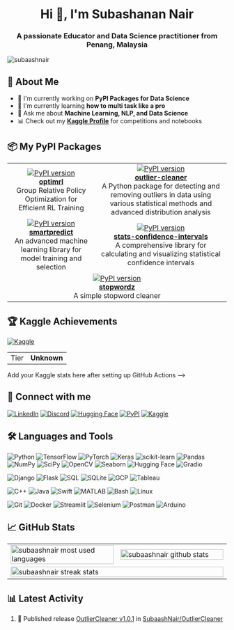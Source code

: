 <h1 align="center">Hi 👋, I'm Subashanan Nair</h1>
<h3 align="center">A passionate Educator and Data Science practitioner from Penang, Malaysia </h3>

<p align="left"> <img src="https://komarev.com/ghpvc/?username=subaashnair&label=Profile%20views&color=0e75b6&style=flat" alt="subaashnair" /> </p>

## 🔭 About Me

- 🔭 I'm currently working on **PyPI Packages for Data Science**
- 🌱 I'm currently learning **how to multi task like a pro**
- 💬 Ask me about **Machine Learning, NLP, and Data Science**
- 📊 Check out my **[Kaggle Profile](https://www.kaggle.com/noir1112)** for competitions and notebooks

## 📦 My PyPI Packages

<table>
  <tr>
    <td align="center">
      <a href="https://pypi.org/project/optimrl/">
        <img src="https://img.shields.io/pypi/v/optimrl.svg" alt="PyPI version" />
        <br />
        <b>optimrl</b>
      </a>
      <br />
      Group Relative Policy Optimization for Efficient RL Training
    </td>
    <td align="center">
      <a href="https://pypi.org/project/outlier-cleaner/">
        <img src="https://img.shields.io/pypi/v/outlier-cleaner.svg" alt="PyPI version" />
        <br />
        <b>outlier-cleaner</b>
      </a>
      <br />
      A Python package for detecting and removing outliers in data using various statistical methods and advanced distribution analysis
    </td>
  </tr>
  <tr>
    <td align="center">
      <a href="https://pypi.org/project/smartpredict/">
        <img src="https://img.shields.io/pypi/v/smartpredict.svg" alt="PyPI version" />
        <br />
        <b>smartpredict</b>
      </a>
      <br />
      An advanced machine learning library for model training and selection
    </td>
    <td align="center">
      <a href="https://pypi.org/project/stats-confidence-intervals/">
        <img src="https://img.shields.io/pypi/v/stats-confidence-intervals.svg" alt="PyPI version" />
        <br />
        <b>stats-confidence-intervals</b>
      </a>
      <br />
      A comprehensive library for calculating and visualizing statistical confidence intervals
    </td>
  </tr>
  <tr>
    <td align="center" colspan="2">
      <a href="https://pypi.org/project/stopwordz/">
        <img src="https://img.shields.io/pypi/v/stopwordz.svg" alt="PyPI version" />
        <br />
        <b>stopwordz</b>
      </a>
      <br />
      A simple stopword cleaner
    </td>
  </tr>
</table>

## 🏆 Kaggle Achievements

[![Kaggle](https://img.shields.io/badge/Kaggle-20BEFF?style=for-the-badge&logo=Kaggle&logoColor=white)](https://www.kaggle.com/)

<table>
  <tr>
    <td>Tier</td>
    <td><b>Unknown</b></td>
  </tr>
</table>

 Add your Kaggle stats here after setting up GitHub Actions -->

## 🔗 Connect with me

[![LinkedIn](https://img.shields.io/badge/LinkedIn-0077B5?style=for-the-badge&logo=linkedin&logoColor=white)](https://www.linkedin.com/in/subashanan-nair-52b282129/)
[![Discord](https://img.shields.io/badge/Discord-5865F2?style=for-the-badge&logo=discord&logoColor=white)](https://discord.gg/270165707193450506)
[![Hugging Face](https://img.shields.io/badge/Hugging_Face-FFD21E?style=for-the-badge&logo=huggingface&logoColor=black)](https://huggingface.co/noir1112)
[![PyPI](https://img.shields.io/badge/PyPI-3775A9?style=for-the-badge&logo=pypi&logoColor=white)](https://pypi.org/user/noir1112/)
[![Kaggle](https://img.shields.io/badge/Kaggle-20BEFF?style=for-the-badge&logo=kaggle&logoColor=white)](https://www.kaggle.com/noir1112)

## 🛠️ Languages and Tools

![Python](https://img.shields.io/badge/-Python-306998?logo=python&logoColor=white)
![TensorFlow](https://img.shields.io/badge/-TensorFlow-FF6F00?logo=tensorflow&logoColor=white)
![PyTorch](https://img.shields.io/badge/-PyTorch-EE4C2C?logo=pytorch&logoColor=white)
![Keras](https://img.shields.io/badge/-Keras-D00000?logo=keras&logoColor=white)
![scikit-learn](https://img.shields.io/badge/-scikit_learn-F7931E?logo=scikit-learn&logoColor=white)
![Pandas](https://img.shields.io/badge/-Pandas-150458?logo=pandas&logoColor=white)
![NumPy](https://img.shields.io/badge/-NumPy-013243?logo=numpy&logoColor=white)
![SciPy](https://img.shields.io/badge/-SciPy-8CAAE6?logo=scipy&logoColor=white)
![OpenCV](https://img.shields.io/badge/-OpenCV-5C3EE8?logo=opencv&logoColor=white)
![Seaborn](https://img.shields.io/badge/-Seaborn-3776AB?logo=python&logoColor=white)
![Hugging Face](https://img.shields.io/badge/-Hugging_Face-FFAD00?logo=huggingface&logoColor=white)
![Gradio](https://img.shields.io/badge/-Gradio-F46800?logo=gradio&logoColor=white)

![Django](https://img.shields.io/badge/-Django-092E20?logo=django&logoColor=white)
![Flask](https://img.shields.io/badge/-Flask-000000?logo=flask&logoColor=white)
![SQL](https://img.shields.io/badge/-SQL-4479A1?logo=mysql&logoColor=white)
![SQLite](https://img.shields.io/badge/-SQLite-003B57?logo=sqlite&logoColor=white)
![GCP](https://img.shields.io/badge/-Google_Cloud-4285F4?logo=google-cloud&logoColor=white)
![Tableau](https://img.shields.io/badge/-Tableau-E97627?logo=tableau&logoColor=white)

![C++](https://img.shields.io/badge/-C++-00599C?logo=c%2B%2B&logoColor=white)
![Java](https://img.shields.io/badge/-Java-007396?logo=java&logoColor=white)
![Swift](https://img.shields.io/badge/-Swift-FA7343?logo=swift&logoColor=white)
![MATLAB](https://img.shields.io/badge/-MATLAB-0076A8?logo=mathworks&logoColor=white)
![Bash](https://img.shields.io/badge/-Bash-4EAA25?logo=gnu-bash&logoColor=white)
![Linux](https://img.shields.io/badge/-Linux-FCC624?logo=linux&logoColor=black)

![Git](https://img.shields.io/badge/-Git-F05032?logo=git&logoColor=white)
![Docker](https://img.shields.io/badge/-Docker-2496ED?logo=docker&logoColor=white)
![Streamlit](https://img.shields.io/badge/-Streamlit-FF4B4B?logo=streamlit&logoColor=white)
![Selenium](https://img.shields.io/badge/-Selenium-43B02A?logo=selenium&logoColor=white)
![Postman](https://img.shields.io/badge/-Postman-FF6C37?logo=postman&logoColor=white)
![Arduino](https://img.shields.io/badge/-Arduino-00979D?logo=arduino&logoColor=white)

## 📈 GitHub Stats

<table>
  <tr>
    <td width="50%">
      <img width="100%" src="https://github-readme-stats.vercel.app/api/top-langs?username=subaashnair&show_icons=true&locale=en&layout=compact&theme=dark&bg_color=0d1117&hide_border=true" alt="subaashnair most used languages" />
    </td>
    <td width="50%">
      <img width="100%" src="https://github-readme-stats.vercel.app/api?username=subaashnair&show_icons=true&locale=en&theme=dark&bg_color=0d1117&hide_border=true" alt="subaashnair github stats" />
    </td>
  </tr>
  <tr>
    <td colspan="2">
      <img width="100%" src="https://github-readme-streak-stats.herokuapp.com/?user=subaashnair&theme=dark&background=0d1117&hide_border=true" alt="subaashnair streak stats" />
    </td>
  </tr>
</table>

<!-- This section is auto-updated daily -->
## 📊 Latest Activity

<!--START_SECTION:activity-->
1. 🚀 Published release [OutlierCleaner v1.0.1](https://github.com/SubaashNair/OutlierCleaner/releases/tag/v1.0.1) in [SubaashNair/OutlierCleaner](https://github.com/SubaashNair/OutlierCleaner)
<!--END_SECTION:activity-->




